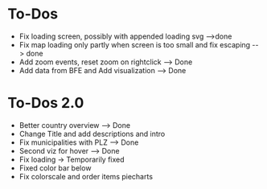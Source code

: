 # To-Dos
- Fix loading screen, possibly with appended loading svg -->done
- Fix map loading only partly when screen is too small and fix escaping --> done
- Add zoom events, reset zoom on rightclick --> Done
- Add data from BFE and Add visualization --> Done
# To-Dos 2.0
- Better country overview --> Done
- Change Title and add descriptions and intro
- Fix municipalities with PLZ --> Done
- Second viz for hover --> Done
- Fix loading -> Temporarily fixed
- Fixed color bar below
- Fix colorscale and order items piecharts

